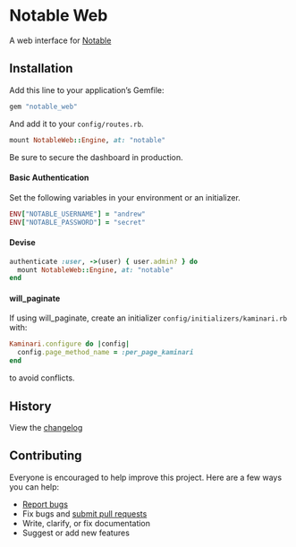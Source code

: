 # Notable Web

A web interface for [Notable](https://github.com/ankane/notable)

## Installation

Add this line to your application’s Gemfile:

```ruby
gem "notable_web"
```

And add it to your `config/routes.rb`.

```ruby
mount NotableWeb::Engine, at: "notable"
```

Be sure to secure the dashboard in production.

#### Basic Authentication

Set the following variables in your environment or an initializer.

```ruby
ENV["NOTABLE_USERNAME"] = "andrew"
ENV["NOTABLE_PASSWORD"] = "secret"
```

#### Devise

```ruby
authenticate :user, ->(user) { user.admin? } do
  mount NotableWeb::Engine, at: "notable"
end
```

#### will_paginate

If using will_paginate, create an initializer `config/initializers/kaminari.rb` with:

```ruby
Kaminari.configure do |config|
  config.page_method_name = :per_page_kaminari
end
```

to avoid conflicts.

## History

View the [changelog](https://github.com/ankane/notable_web/blob/master/CHANGELOG.md)

## Contributing

Everyone is encouraged to help improve this project. Here are a few ways you can help:

- [Report bugs](https://github.com/ankane/notable_web/issues)
- Fix bugs and [submit pull requests](https://github.com/ankane/notable_web/pulls)
- Write, clarify, or fix documentation
- Suggest or add new features
